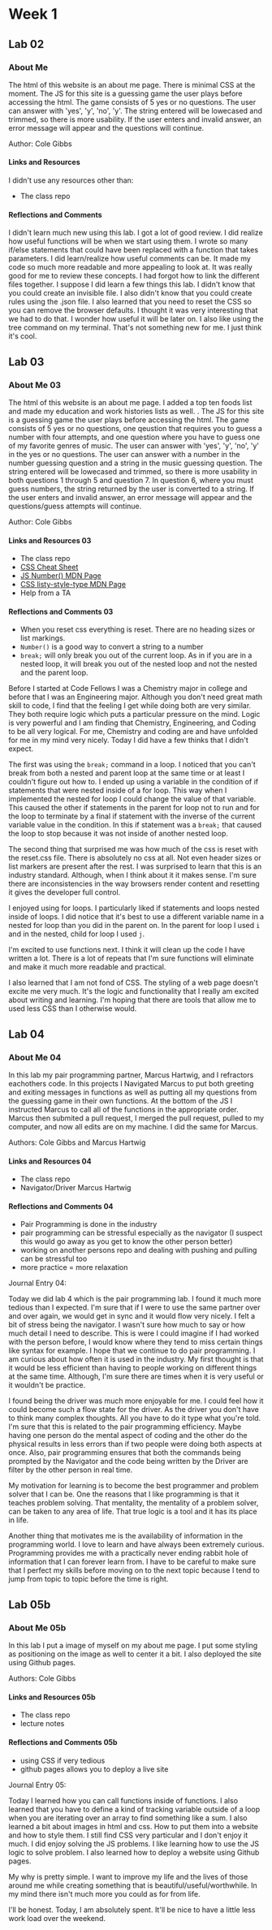 # Week 1

## Lab 02

### About Me

The html of this website is an about me page. There is minimal CSS at the moment. The JS for this site is a guessing game the user plays before accessing the html. The game consists of 5  yes or no questions. The user can answer with 'yes', 'y', 'no', 'y'. The string entered will be lowecased and trimmed, so there is more usability. If the user enters and invalid answer, an error message will appear and the questions will continue.

Author: Cole Gibbs

#### Links and Resources

I didn't use any resources other than:

- The class repo

#### Reflections and Comments

I didn't learn much new using this lab. I got a lot of good review. I did realize how useful functions will be when we start using them. I wrote so many if/else statements that could have been replaced with a function that takes parameters. I did learn/realize how useful comments can be. It made my code so much more readable and more appealing to look at. It was really good for me to review these concepts. I had forgot how to link the different files together. I suppose I did learn a few things this lab. I didn't know that you could create an invisible file. I also didn't know that you could create rules using the .json file. I also learned that you need to reset the CSS so you can remove the browser defaults. I thought it was very interesting that we had to do that. I wonder how useful it will be later on. I also like using the tree command on my terminal. That's not something new for me. I just think it's cool.

## Lab 03

### About Me 03

The html of this website is an about me page. I added a top ten foods list and made my education and work histories lists as well. . The JS for this site is a guessing game the user plays before accessing the html. The game consists of 5  yes or no questions, one qeustion that requires you to guess a number with four attempts, and one question where you have to guess one of my favorite genres of music. The user can answer with 'yes', 'y', 'no', 'y' in the yes or no questions. The user can answer with a number in the number guessing question and a string in the music guessing question. The string entered will be lowecased and trimmed, so there is more usability in both questions 1 through 5 and question 7. In question 6, where you must guess numbers, the string returned by the user is converted to a string.  If the user enters and invalid answer, an error message will appear and the questions/guess attempts will continue.

Author: Cole Gibbs

#### Links and Resources 03

- The class repo
- [CSS Cheat Sheet](https://overapi.com/css)
- [JS Number() MDN Page](https://developer.mozilla.org/en-US/docs/Web/JavaScript/Reference/Global_Objects/Number)
- [CSS listy-style-type MDN Page](https://developer.mozilla.org/en-US/docs/Web/CSS/list-style-type)
- Help from a TA

#### Reflections and Comments 03

- When you reset css everything is reset. There are no heading sizes or list markings.
- `Number()` is a good way to convert a string to a number
- `break;` will only break you out of the current loop. As in if you are in a nested loop, it will break you out of the nested loop and not the nested and the parent loop.

Before I started at Code Fellows I was a Chemistry major in college and before that I was an Engineering major. Although you don't need great math skill to code, I find that the feeling I get while doing both are very similar. They both require logic which puts a particular pressure on the mind. Logic is very powerful and I am finding that Chemistry, Engineering, and Coding to be all very logical. For me, Chemistry and coding are and have unfolded for me in my mind very nicely. Today I did have a few thinks that I didn't expect.

The first was using the `break;` command in a loop. I noticed that you can't break from both a nested and parent loop at the same time or at least I couldn't figure out how to. I ended up using a variable in the condition of if statements that were nested inside of a for loop. This way when I implemented the nested for loop I could change the value of that variable. This caused the other if statements in the parent for loop not to run and for the loop to terminate by a final if statement with the inverse of the current variable value in the condition. In this if statement was a `break;` that caused the loop to stop because it was not inside of another nested loop.

The second thing that surprised me was how much of the css is reset with the reset.css file. There is absolutely no css at all. Not even header sizes or list markers are present after the rest. I was surprised to learn that this is an industry standard. Although, when I think about it it makes sense. I'm sure there are inconsistencies in the way browsers render content and resetting it gives the developer full control.

I enjoyed using for loops. I particularly liked if statements and loops nested inside of loops. I did notice that it's best to use a different variable name in a nested for loop than you did in the parent on. In the parent for loop I used `i` and in the nested, child for loop I used `j`.

I'm excited to use functions next. I think it will clean up the code I have written a lot. There is a lot of repeats that I'm sure functions will eliminate and make it much more readable and practical.  

I also learned that I am not fond of CSS. The styling of a web page doesn't excite me very much. It's the logic and functionality that I really am excited about writing and learning. I'm hoping that there are tools that allow me to used less CSS than I otherwise would.

## Lab 04

### About Me 04

In this lab my pair programming partner, Marcus Hartwig, and I refractors eachothers code. In this projects I Navigated Marcus to put both greeting and exiting messages in functions as well as putting all my questions from the guessing game in their own functions. At the bottom of the JS I instructed Marcus to call all of the functions in the appropriate order. Marcus then submited a pull request, I merged the pull request, pulled to my computer, and now all edits are on my machine. I did the same for Marcus.

Authors: Cole Gibbs and Marcus Hartwig

#### Links and Resources 04

- The class repo
- Navigator/Driver Marcus Hartwig

#### Reflections and Comments 04

- Pair Programming is done in the industry
- pair programming can be stressful especially as the navigator (I suspect this would go away as you get to know the other person better)
- working on another persons repo and dealing with pushing and pulling can be stressful too
- more practice = more relaxation

Journal Entry 04:

Today we did lab 4 which is the pair programming lab. I found it much more tedious than I expected. I'm sure that if I were to use the same partner over and over again, we would get in sync and it would flow very nicely. I felt a bit of stress being the navigator. I wasn't sure how much to say or how much detail I need to describe. This is were I could imagine if I had worked with the person before, I would know where they tend to miss certain things like syntax for example. I hope that we continue to do pair programming. I am curious about how often it is used in the industry. My first thought is that it would be less efficient than having to people working on different things at the same time. Although, I'm sure there are times when it is very useful or it wouldn't be practice.

I found being the driver was much more enjoyable for me. I could feel how it could become such a flow state for the driver. As the driver you don't have to think many complex thoughts. All you have to do it type what you're told. I'm sure that this is related to the pair programming efficiency. Maybe having one person do the mental aspect of coding and the other do the physical results in less errors than if two people were doing both aspects at once. Also, pair programming ensures that both the commands being prompted by the Navigator and the code being written by the Driver are filter by the other person in real time.

My motivation for learning is to become the best programmer and problem solver that I can be. One the reasons that I like programming is that it teaches problem solving. That mentality, the mentality of a problem solver, can be taken to any area of life. That true logic is a tool and it has its place in life.

Another thing that motivates me is the availability of information in the programming world. I love to learn and have always been extremely curious. Programming provides me with a practically never ending rabbit hole of information that I can forever learn from. I have to be careful to make sure that I perfect my skills before moving on to the next topic because I tend to jump from topic to topic before the time is right.

## Lab 05b

### About Me 05b
In this lab I put a image of myself on my about me page. I put some styling as positioning on the image as well to center it a bit. I also deployed the site using Github pages. 

Authors: Cole Gibbs

#### Links and Resources 05b

- The class repo
- lecture notes

#### Reflections and Comments 05b

- using CSS if very tedious 
- github pages allows you to deploy a live site

Journal Entry 05:

Today I learned how you can call functions inside of functions. I also learned that you have to define a kind of tracking variable outside of a loop when you are iterating over an array to find something like a sum. I also learned a bit about images in html and css. How to put them into a website and how to style them. I still find CSS very particular and I don't enjoy it much. I did enjoy solving the JS problems. I like learning how to use the JS logic to solve problem. I also learned how to deploy a website using Github pages. 

My why is pretty simple. I want to improve my life and the lives of those around me while creating something that is beautiful/useful/worthwhile. In my mind there isn't much more you could as for from life. 

I'll be honest. Today, I am absolutely spent. It'll be nice to have a little less work load over the weekend. 